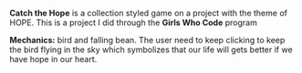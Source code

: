 **Catch the Hope** is a collection styled game on a project with the theme of HOPE. This is a project I did through the **Girls Who Code** program

**Mechanics:** bird and falling bean.
The user need to keep clicking to keep the bird flying in the sky which symbolizes that our life will gets better if we have hope in our heart.
